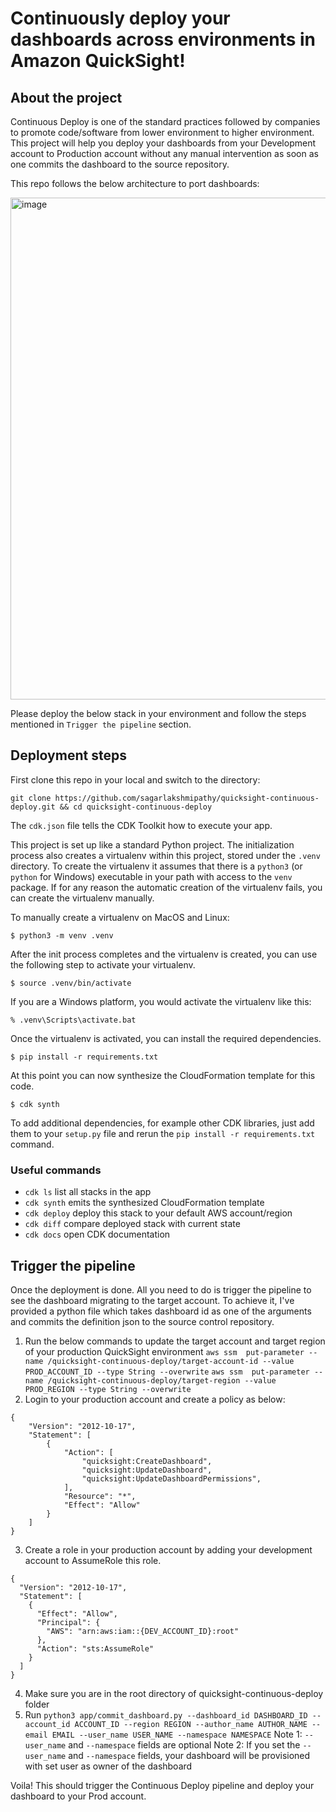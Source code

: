 
# Continuously deploy your dashboards across environments in Amazon QuickSight!

## About the project
Continuous Deploy is one of the standard practices followed by companies to promote code/software from lower environment to higher environment. This project will help you deploy your dashboards from your Development account to Production account without any manual intervention as soon as one commits the dashboard to the source repository.

This repo follows the below architecture to port dashboards:

<img width="803" alt="image" src="https://user-images.githubusercontent.com/30472234/235430476-e0cd1220-9b73-4a50-8577-f945dfd8dafc.png">


Please deploy the below stack in your environment and follow the steps mentioned in `Trigger the pipeline` section.

## Deployment steps

First clone this repo in your local and switch to the directory:

```
git clone https://github.com/sagarlakshmipathy/quicksight-continuous-deploy.git && cd quicksight-continuous-deploy
```

The `cdk.json` file tells the CDK Toolkit how to execute your app.

This project is set up like a standard Python project.  The initialization
process also creates a virtualenv within this project, stored under the `.venv`
directory.  To create the virtualenv it assumes that there is a `python3`
(or `python` for Windows) executable in your path with access to the `venv`
package. If for any reason the automatic creation of the virtualenv fails,
you can create the virtualenv manually.

To manually create a virtualenv on MacOS and Linux:

```
$ python3 -m venv .venv
```

After the init process completes and the virtualenv is created, you can use the following
step to activate your virtualenv.

```
$ source .venv/bin/activate
```

If you are a Windows platform, you would activate the virtualenv like this:

```
% .venv\Scripts\activate.bat
```

Once the virtualenv is activated, you can install the required dependencies.

```
$ pip install -r requirements.txt
```

At this point you can now synthesize the CloudFormation template for this code.

```
$ cdk synth
```

To add additional dependencies, for example other CDK libraries, just add
them to your `setup.py` file and rerun the `pip install -r requirements.txt`
command.

### Useful commands

 * `cdk ls`          list all stacks in the app
 * `cdk synth`       emits the synthesized CloudFormation template
 * `cdk deploy`      deploy this stack to your default AWS account/region
 * `cdk diff`        compare deployed stack with current state
 * `cdk docs`        open CDK documentation

## Trigger the pipeline

Once the deployment is done. All you need to do is trigger the pipeline to see the dashboard migrating to the target account. To achieve it, I've provided a python file which takes dashboard id as one of the arguments and commits the definition json to the source control repository.

1. Run the below commands to update the target account and target region of your production QuickSight environment
`aws ssm  put-parameter --name /quicksight-continuous-deploy/target-account-id --value PROD_ACCOUNT_ID --type String --overwrite`
`aws ssm  put-parameter --name /quicksight-continuous-deploy/target-region --value PROD_REGION --type String --overwrite`
2. Login to your production account and create a policy as below:
```
{
    "Version": "2012-10-17",
    "Statement": [
        {
            "Action": [
                "quicksight:CreateDashboard",
                "quicksight:UpdateDashboard",
                "quicksight:UpdateDashboardPermissions",
            ],
            "Resource": "*",
            "Effect": "Allow"
        }
    ]
}
```
3. Create a role in your production account by adding your development account to AssumeRole this role.
```
{
  "Version": "2012-10-17",
  "Statement": [
    {
      "Effect": "Allow",
      "Principal": {
        "AWS": "arn:aws:iam::{DEV_ACCOUNT_ID}:root"
      },
      "Action": "sts:AssumeRole"
    }
  ]
}
```
4. Make sure you are in the root directory of quicksight-continuous-deploy folder
5. Run `python3 app/commit_dashboard.py --dashboard_id DASHBOARD_ID --account_id ACCOUNT_ID --region REGION --author_name AUTHOR_NAME --email EMAIL --user_name USER_NAME --namespace NAMESPACE`
Note 1: `--user_name` and `--namespace` fields are optional
Note 2: If you set the `--user_name` and `--namespace` fields, your dashboard will be provisioned with set user as owner of the dashboard

Voila! This should trigger the Continuous Deploy pipeline and deploy your dashboard to your Prod account.

